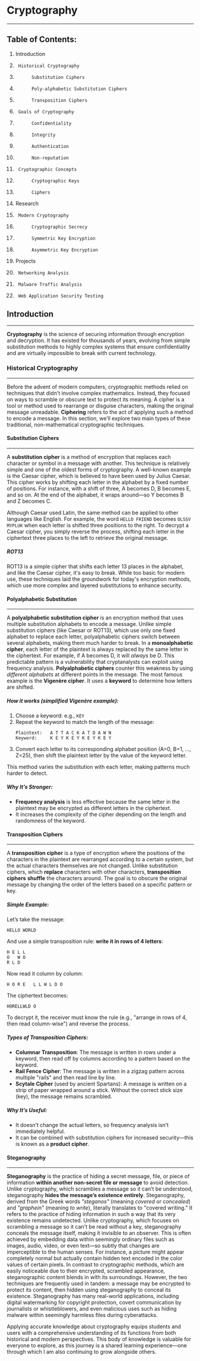 # Cryptography
---
## Table of Contents:
1. Introduction
2.      Historical Cryptography
3.           Substitution Ciphers
4.           Poly-alphabetic Substitution Ciphers
5.           Transposition Ciphers
6.      Goals of Cryptography
7.           Confidentiality
8.           Integrity
9.           Authentication
10.           Non-reputation
11.      Cryptographic Concepts
12.           Cryptographic Keys
13.           Ciphers
14. Research
15.      Modern Cryptography
16.           Cryptographic Secrecy
17.           Symmetric Key Encryption
18.           Asymmetric Key Encryption
19. Projects
20.      Networking Analysis
21.      Malware Traffic Analysis
22.      Web Application Security Testing

## Introduction
---
**Cryptography** is the science of securing information through encryption and decryption. It has existed for thousands of years, evolving from simple substitution methods to highly complex systems that ensure confidentiality and are virtually impossible to break with current technology.

### Historical Cryptography
---
Before the advent of modern computers, cryptographic methods relied on techniques that didn't involve complex mathematics. Instead, they focused on ways to scramble or obscure text to protect its meaning. A cipher is a tool or method used to rearrange or disguise characters, making the original message unreadable. **Ciphering** refers to the act of applying such a method to encode a message. In this section, we’ll explore two main types of these traditional, non-mathematical cryptographic techniques.

#### Substitution Ciphers
---
A **substitution cipher** is a method of encryption that replaces each character or symbol in a message with another. This technique is relatively simple and one of the oldest forms of cryptography. A well-known example is the Caesar cipher, which is believed to have been used by Julius Caesar. This cipher works by shifting each letter in the alphabet by a fixed number of positions. For instance, with a shift of three, A becomes D, B becomes E, and so on. At the end of the alphabet, it wraps around—so Y becomes B and Z becomes C.

Although Caesar used Latin, the same method can be applied to other languages like English. For example, the word ```HELLO FRIEND``` becomes ```OLSSV MYPLUK``` when each letter is shifted three positions to the right. To decrypt a Caesar cipher, you simply reverse the process, shifting each letter in the ciphertext three places to the left to retrieve the original message.
##### ROT13
ROT13 is a simple cipher that shifts each letter 13 places in the alphabet, and like the Caesar cipher, it's easy to break. While too basic for modern use, these techniques laid the groundwork for today's encryption methods, which use more complex and layered substitutions to enhance security.
#### Polyalphabetic Substitution
---
A **polyalphabetic substitution cipher** is an encryption method that uses multiple substitution alphabets to encode a message. Unlike simple substitution ciphers (like Caesar or ROT13), which use only one fixed alphabet to replace each letter, polyalphabetic ciphers switch between several alphabets, making them much harder to break.
In a **monoalphabetic cipher**, each letter of the plaintext is always replaced by the same letter in the ciphertext. For example, if A becomes D, it will *always* be D. This predictable pattern is a vulnerability that cryptanalysts can exploit using frequency analysis. **Polyalphabetic ciphers** counter this weakness by using *different alphabets* at different points in the message. The most famous example is the **Vigenère cipher**. It uses a **keyword** to determine how letters are shifted.

##### How it works (simplified Vigenère example):
1. Choose a keyword: e.g., `KEY`
2. Repeat the keyword to match the length of the message:
   ```
   Plaintext:   A T T A C K A T D A W N
   Keyword:     K E Y K E Y K E Y K E Y
   ```
3. Convert each letter to its corresponding alphabet position (A=0, B=1, ..., Z=25), then shift the plaintext letter by the value of the keyword letter.

This method varies the substitution with each letter, making patterns much harder to detect.
##### Why It’s Stronger:
- **Frequency analysis** is less effective because the same letter in the plaintext may be encrypted as different letters in the ciphertext.
- It increases the complexity of the cipher depending on the length and randomness of the keyword.

#### Transposition Ciphers
---
A **transposition cipher** is a type of encryption where the positions of the characters in the plaintext are rearranged according to a certain system, but the actual characters themselves are not changed.
Unlike substitution ciphers, which **replace** characters with other characters, **transposition ciphers** **shuffle** the characters around. The goal is to obscure the original message by changing the order of the letters based on a specific pattern or key.

##### Simple Example:
Let’s take the message:
```
HELLO WORLD
```

And use a simple transposition rule: **write it in rows of 4 letters**:

```
H E L L  
O   W O  
R L D
```

Now read it column by column:

```
H O R E   L L W L D O
```

The ciphertext becomes:
```
HORELLWLD O
```

To decrypt it, the receiver must know the rule (e.g., "arrange in rows of 4, then read column-wise") and reverse the process.

##### Types of Transposition Ciphers:
- **Columnar Transposition**: The message is written in rows under a keyword, then read off by columns according to a pattern based on the keyword.
- **Rail Fence Cipher**: The message is written in a zigzag pattern across multiple "rails" and then read line by line.
- **Scytale Cipher** (used by ancient Spartans): A message is written on a strip of paper wrapped around a stick. Without the correct stick size (key), the message remains scrambled.

##### Why It’s Useful:
- It doesn’t change the actual letters, so frequency analysis isn’t immediately helpful.
- It can be combined with substitution ciphers for increased security—this is known as a **product cipher**.

#### Steganography
---
**Steganography** is the practice of hiding a secret message, file, or piece of information **within another non-secret file or message** to avoid detection. Unlike cryptography, which scrambles a message so it can’t be understood, steganography **hides the message’s existence entirely**. Steganography, derived from the Greek words *"steganos"* (meaning *covered* or *concealed*) and *"graphein"* (meaning *to write*), literally translates to "covered writing." It refers to the practice of hiding information in such a way that its very existence remains undetected. Unlike cryptography, which focuses on scrambling a message so it can't be read without a key, steganography conceals the message itself, making it invisible to an observer. This is often achieved by embedding data within seemingly ordinary files such as images, audio, video, or even text—so subtly that changes are imperceptible to the human senses. For instance, a picture might appear completely normal but actually contain hidden text encoded in the color values of certain pixels. In contrast to cryptographic methods, which are easily noticeable due to their encrypted, scrambled appearance, steganographic content blends in with its surroundings. However, the two techniques are frequently used in tandem: a message may be encrypted to protect its content, then hidden using steganography to conceal its existence. Steganography has many real-world applications, including digital watermarking for copyright protection, covert communication by journalists or whistleblowers, and even malicious uses such as hiding malware within seemingly harmless files during cyberattacks.

Applying accurate knowledge about cryptography equips students and users with a comprehensive understanding of its functions from both historical and modern perspectives. This body of knowledge is valuable for everyone to explore, as this journey is a shared learning experience—one through which I am also continuing to grow alongside others.
